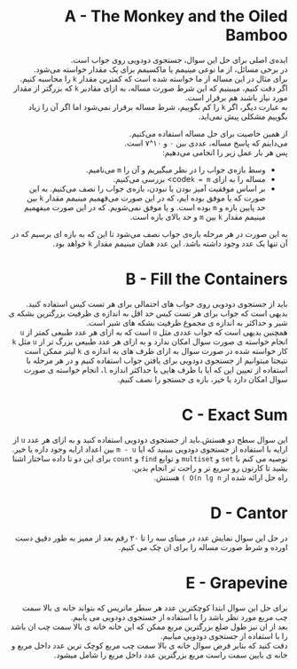 <div dir="rtl">

A - The Monkey and the Oiled Bamboo
===
ایده‌ی اصلی برای حل این سوال، جستجوی دودویی روی جواب است.  
در برخی مسائل، از ما نوعی مینیمم یا ماکسیمم برای یک مقدار خواسته می‌شود.  
برای مثال در این مساله از ما خواسته شده است که کمترین مقدار `k` را محاسبه کنیم.  
اگر دقت کنیم، میبینیم که این شرط صورت مساله، به ازای مقادیر `k` که بزرگتر از مقدار مورد نیاز باشند هم برقرار است.  
به عبارت دیگر، اگر `k` را کم بگوییم، شرط مساله برقرار نمی‌شود اما اگر آن را زیاد بگوییم مشکلی پیش نمی‌اید.  

از همین خاصیت برای حل مساله استفاده می‌کنیم.  
می‌داینم که پاسخ مساله، عددی بین ۰ و ۱۰^۷ است.  
پس هر بار عمل زیر را انجامی می‌دهیم:  

+ وسط بازه‌ی جواب را در نظر میگیریم و آن را `m` می‌نامیم.
+ مساله را به ازای <code dir="ltr">k = m</code>code> بررسی می‌کنیم.
+ بر اساس موفقیت آمیز بودن یا نبودن، بازه‌ی جواب را نصف می‌کنیم. به این صورت که یا موفق بوده ایم، که در این صورت می‌فهمیم مینیمم مقدار `k` بین حد پایین بازه و `m` بوده است. و یا موفق نمی‌شویم. که در این صورت میفهمیم مینیمم مقدار `k` بین `m` و حد بالای بازه است.

به این صورت در هر مرحله بازه‌ی جواب نصف می‌شود تا این که به بازه ای برسیم که در آن تنها یک عدد وجود داشته باشد. این عدد همان مینیمم مقدار `k` خواهد بود.

B - Fill the Containers
===
باید از جستجوی دودویی روی جواب های احتمالی برای هر تست کیس استفاده کنید.  
بدیهی است که جواب برای هر تست کیس حد اقل به اندازه ی ظرفیت بزرگترین بشکه ی شیر و حداکثر به اندازه ی مجموع ظرفیت بشکه های شیر است.  
همچنین بدیهی است که جواب عددی مثل `u` است که به ازای هر عدد طبیعی کمتر از `u` انجام خواسته ی صورت سوال امکان ندارد و به ازای هر عدد طبیعی بزرگ تر از `u` مثل `k` کار خواسته شده در صورت سوال به ازای ظرف های به اندازه ی `k` لیتر ممکن است نتیجتا میتوانیم از جستجوی دودویی برای یافتن جواب استفاده کنیم و در هر مرحله با استفاده از تعیین این که ایا با ظرف هایی با حداکثر اندازه `l`، انجام خواسته ی صورت سوال امکان دارد یا خیر، بازه ی جستجو را نصف کنیم.
 
# C - Exact Sum

این سوال سطح دو هستش.باید از جستجوی دودویی استفاده کنید و به ازای هر عدد `u` از ارایه با استفاده از جستجوی دودویی ببینید که ایا `m - u` بین اعداد ارایه وجود داره یا خیر.  
توصیه می کنم با `set` و `multiset` و توابع `find` و `count` برای این دو تا داده ساختار اشنا بشید تا کارتون رو سریع تر و راحت تر انجام بدین.  
راه حل ارائه شده از  <code dir="ltr">( O(n lg n</code>  هستش.

# D - Cantor

در حل این سوال نمایش عدد در مبنای سه را تا ۲۰ رقم بعد از ممیز به طور دقیق دست اورده و شرط صورت مساله را برای ان چک می کنیم.

# E - Grapevine 

برای حل این سوال ابتدا کوچکترین عدد هر سطر ماتریس که بتواند خانه ی بالا سمت چب مربع مورد نظر باشد را با استفاده از جستجوی دودویی می یابیم.  
بعد از ان نیز طول ضلع بزرگترین مربع ممکن که این خانه  خانه ی بالا سمت چب ان باشد را با استفاده از جستجوی دودویی میابیم.  
دقت کنید که بنابر فرض سوال خانه ی بالا سمت چب مربع کوچک ترین عدد داخل مربع و خانه ی بایین سمت راست مربع بزرگترین عدد داخل مربع را شامل میشود.


</div>

